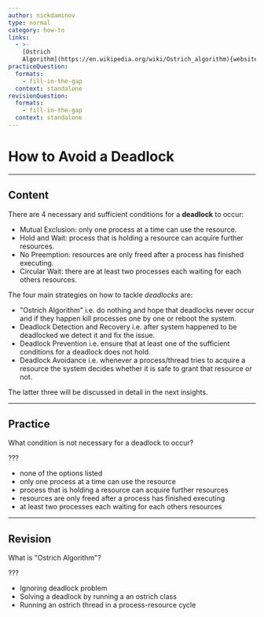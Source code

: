 ```yaml
---
author: nickdaminov
type: normal
category: how-to
links:
  - >-
    [Ostrich
    Algorithm](https://en.wikipedia.org/wiki/Ostrich_algorithm){website}
practiceQuestion:
  formats:
    - fill-in-the-gap
  context: standalone
revisionQuestion:
  formats:
    - fill-in-the-gap
  context: standalone
---
```


# How to Avoid a Deadlock


---

## Content

There are 4 necessary and sufficient conditions for a **deadlock** to occur:

- Mutual Exclusion: only one process at a time can use the resource.
- Hold and Wait: process that is holding a resource can acquire further resources.
- No Preemption: resources are only freed after a process has finished executing.
- Circular Wait: there are at least two processes each waiting for each others resources.

The four main strategies on how to tackle *deadlocks* are:

- "Ostrich Algorithm" i.e. do nothing and hope that deadlocks never occur and if they happen kill processes one by one or reboot the system.
- Deadlock Detection and Recovery i.e. after system happened to be deadlocked we detect it and fix the issue.
- Deadlock Prevention i.e. ensure that at least one of the sufficient conditions for a deadlock does not hold.
- Deadlock Avoidance i.e. whenever a process/thread tries to acquire a resource the system decides whether it is safe to grant that resource or not.

The latter three will be discussed in detail in the next insights.


---

## Practice

What condition is not necessary for a deadlock to occur?

???

- none of the options listed
- only one process at a time can use the resource
- process that is holding a resource can acquire further resources
- resources are only freed after a process has finished executing
- at least two processes each waiting for each others resources


---

## Revision

What is "Ostrich Algorithm"?

???

- Ignoring deadlock problem
- Solving a deadlock by running a an ostrich class
- Running an ostrich thread in a process-resource cycle
